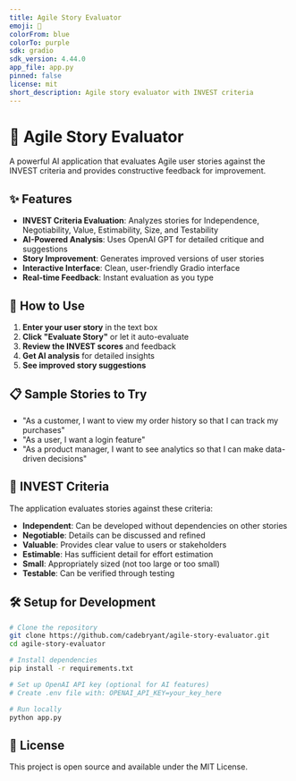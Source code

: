 ```yaml
---
title: Agile Story Evaluator
emoji: 🎯
colorFrom: blue
colorTo: purple
sdk: gradio
sdk_version: 4.44.0
app_file: app.py
pinned: false
license: mit
short_description: Agile story evaluator with INVEST criteria
---
```


# 🎯 Agile Story Evaluator

A powerful AI application that evaluates Agile user stories against the INVEST criteria and provides constructive feedback for improvement.

## ✨ Features

- **INVEST Criteria Evaluation**: Analyzes stories for Independence, Negotiability, Value, Estimability, Size, and Testability
- **AI-Powered Analysis**: Uses OpenAI GPT for detailed critique and suggestions
- **Story Improvement**: Generates improved versions of user stories
- **Interactive Interface**: Clean, user-friendly Gradio interface
- **Real-time Feedback**: Instant evaluation as you type

## 🚀 How to Use

1. **Enter your user story** in the text box
2. **Click "Evaluate Story"** or let it auto-evaluate
3. **Review the INVEST scores** and feedback
4. **Get AI analysis** for detailed insights
5. **See improved story suggestions**

## 📋 Sample Stories to Try

- "As a customer, I want to view my order history so that I can track my purchases"
- "As a user, I want a login feature"
- "As a product manager, I want to see analytics so that I can make data-driven decisions"

## 🔧 INVEST Criteria

The application evaluates stories against these criteria:

- **Independent**: Can be developed without dependencies on other stories
- **Negotiable**: Details can be discussed and refined
- **Valuable**: Provides clear value to users or stakeholders
- **Estimable**: Has sufficient detail for effort estimation
- **Small**: Appropriately sized (not too large or too small)
- **Testable**: Can be verified through testing

## 🛠️ Setup for Development

```bash
# Clone the repository
git clone https://github.com/cadebryant/agile-story-evaluator.git
cd agile-story-evaluator

# Install dependencies
pip install -r requirements.txt

# Set up OpenAI API key (optional for AI features)
# Create .env file with: OPENAI_API_KEY=your_key_here

# Run locally
python app.py
```

## 📄 License

This project is open source and available under the MIT License.
